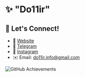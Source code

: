 
# ✨ "Do11ir"

## 🔗 Let's Connect!
- 📝 [Website](https://do11.ir)
- 📝 [Telegram](https://t.me/do11ir)
- 📝 [Instagram](https://instagram.com/do11.ir)
- ✉️ Email: do11ir.info@gmail.com

![GitHub Achievements](https://github-profile-trophy.vercel.app/?username=do11ir&theme=radical)
<!---
Alireza3181/Alireza3181 is a ✨ special ✨ repository because its `README.md` (this file) appears on your GitHub profile.
You can click the Preview link to take a look at your changes.
--->




